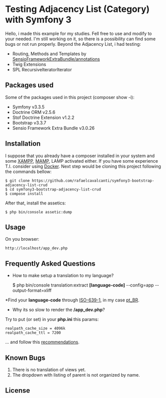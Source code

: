 # Testing Adjacency List (Category) with Symfony 3 
Hello, i made this example for my studies. Fell free to use and modify to your needed. I'm still working on it, so there is a possibility can find some bugs or not run properly.
Beyond the Adjacency List, i had testing:

 - Routing, Methods and Templates by [SensioFrameworkExtraBundle/annotations](https://symfony.com/doc/current/bundles/SensioFrameworkExtraBundle/index.html)
 - Twig Extensions
 - SPL RecursiveIteratorIterator

## Packages used
Some of the packages used in this project (composer show -i):

 - Symfony v3.3.5
 - Doctrine ORM v2.5.6
 - Stof Doctrine Extension v1.2.2
 - Bootstrap v3.3.7
 - Sensio Framework Extra Bundle v3.0.26


## Installation
I suppose that you already have a composer installed in your system and some [XAMPP](https://www.apachefriends.org), [MAMP](https://www.mamp.info/en/), LAMP activated either. If you have some experience T.I. consider using [Docker](https://www.docker.com/). 
Next step would be cloning this project following the commands bellow:

    $ git clone https://github.com/rafaelcavalcanti/symfony3-bootstrap-adjacency-list-crud
    $ cd symfony3-bootstrap-adjacency-list-crud
    $ compose install

After that, install the assetics:

    $ php bin/console assetic:dump


## Usage
On you browser:

    http://localhost/app_dev.php

## Frequently Asked Questions

 - How to make setup a translation to my language?
 
 
    $ php bin/console translation:extract **[language-code]** --config=app --output-format=xliff

*Find your **language-code** through [ISO-639-1](https://en.wikipedia.org/wiki/List_of_ISO_639-1_codes), in my case [pt_BR](https://en.wikipedia.org/wiki/IETF_language_tag).

 - Why its so slow to render the **/app_dev.php**?

Try to put (or set) in your **php.ini** this params:

    realpath_cache_size = 4096k
    realpath_cache_ttl = 7200

... and follow this [recommendations](https://symfony.com/doc/current/performance.html).

## Known Bugs

 1. There is no translation of views yet.
 2. The dropdown with listing of parent is not organized by name.

## License